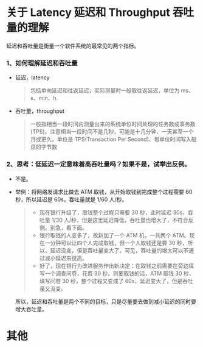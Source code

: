 # 关于 Latency 延迟和 Throughput 吞吐量的理解

延迟和吞吐量是衡量一个软件系统的最常见的两个指标。

### 1、如何理解延迟和吞吐量

- 延迟，latency

  > 包括单向延迟和往返延迟，实际测量时一般取往返延迟，单位为 ms、s、min、h.

- 吞吐量，throughput
  > 一般指相当一段时间内测量出来的系统单位时间处理的任务数或事务数(TPS)。注意相当一段时间不是几秒，可能是十几分钟、一天甚至一个月或更久。单位是 TPS(Transaction Per Second)、每单位时间写入磁盘的字节数

### 2、思考：低延迟一定意味着高吞吐量吗？如果不是，试举出反例。

- 不是。

- 举例：将网络发请求比做去 ATM 取钱，从开始取钱到完成整个过程需要 60 秒，所以延迟是 60s，吞吐量就是 1/60 人/秒。

  > - 现在银行升级了，取钱整个过程只需要 30 秒，此时延迟 30s，吞吐量 1/30 人/秒，但是这里延迟降低，吞吐量也增大了，不符合反例。别急，看下面。
  > - 银行取钱的人变多了，故新加了一个 ATM 机，一共两个 ATM。现在一分钟可以让四个人完成取钱，但一个人取钱还是要 30 秒，所以，延迟没变，但是吞吐量变大了。可见，吞吐量的增大可以不通过减小延迟来提高。
  > - 好了，现在银行为改进服务作出新决定：在取钱之前需要在旁边填写一个调查问卷，花费 30 秒。则要取钱的话，ATM 取钱 30 秒，填写问卷 30 秒，整个过程又变成了 60s，延迟变大了，但是吞吐量又没变。

  所以，延迟和吞吐量是两个不同的目标，只是尽量要去做到减小延迟的同时要增大吞吐量。

# 其他
